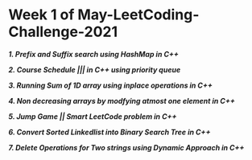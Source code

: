 # Week 1 of May-LeetCoding-Challenge-2021

***1. Prefix and Suffix search using HashMap in C++***

***2. Course Schedule ||| in C++ using priority queue***

***3. Running Sum of 1D array using inplace operations in C++***

***4. Non decreasing arrays by modfying atmost one element in C++***

***5. Jump Game || Smart LeetCode problem in C++***

***6. Convert Sorted Linkedlist into Binary Search Tree in C++***

***7. Delete Operations for Two strings using Dynamic Approach in C++***









